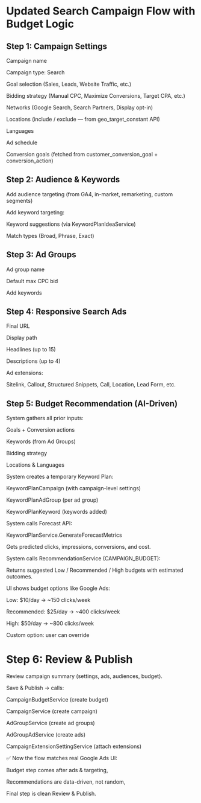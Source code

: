# Updated Search Campaign Flow with Budget Logic
## Step 1: Campaign Settings

Campaign name

Campaign type: Search

Goal selection (Sales, Leads, Website Traffic, etc.)

Bidding strategy (Manual CPC, Maximize Conversions, Target CPA, etc.)

Networks (Google Search, Search Partners, Display opt-in)

Locations (include / exclude — from geo_target_constant API)

Languages

Ad schedule

Conversion goals (fetched from customer_conversion_goal + conversion_action)

## Step 2: Audience & Keywords

Add audience targeting (from GA4, in-market, remarketing, custom segments)

Add keyword targeting:

Keyword suggestions (via KeywordPlanIdeaService)

Match types (Broad, Phrase, Exact)

## Step 3: Ad Groups

Ad group name

Default max CPC bid

Add keywords

## Step 4: Responsive Search Ads

Final URL

Display path

Headlines (up to 15)

Descriptions (up to 4)

Ad extensions:

Sitelink, Callout, Structured Snippets, Call, Location, Lead Form, etc.

## Step 5: Budget Recommendation (AI-Driven)

System gathers all prior inputs:

Goals + Conversion actions

Keywords (from Ad Groups)

Bidding strategy

Locations & Languages

System creates a temporary Keyword Plan:

KeywordPlanCampaign (with campaign-level settings)

KeywordPlanAdGroup (per ad group)

KeywordPlanKeyword (keywords added)

System calls Forecast API:

KeywordPlanService.GenerateForecastMetrics

Gets predicted clicks, impressions, conversions, and cost.

System calls RecommendationService (CAMPAIGN_BUDGET):

Returns suggested Low / Recommended / High budgets with estimated outcomes.

UI shows budget options like Google Ads:

Low: $10/day → ~150 clicks/week

Recommended: $25/day → ~400 clicks/week

High: $50/day → ~800 clicks/week

Custom option: user can override

# Step 6: Review & Publish

Review campaign summary (settings, ads, audiences, budget).

Save & Publish → calls:

CampaignBudgetService (create budget)

CampaignService (create campaign)

AdGroupService (create ad groups)

AdGroupAdService (create ads)

CampaignExtensionSettingService (attach extensions)

✅ Now the flow matches real Google Ads UI:

Budget step comes after ads & targeting,

Recommendations are data-driven, not random,

Final step is clean Review & Publish.
